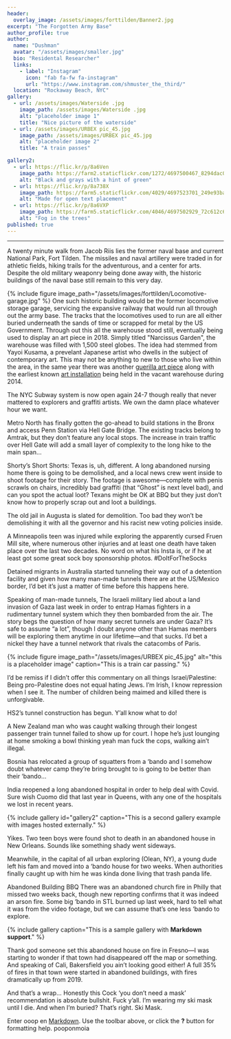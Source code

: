 ```yaml
---
header:
  overlay_image: /assets/images/forttilden/Banner2.jpg
excerpt: "The Forgotten Army Base"
author_profile: true
author:
  name: "Dushman"
  avatar: "/assets/images/smaller.jpg"
  bio: "Residental Researcher"
  links:
    - label: "Instagram"
      icon: "fab fa-fw fa-instagram"
      url: "https://www.instagram.com/shmuster_the_third/"
  location: "Rockaway Beach, NYC"
gallery:
  - url: /assets/images/Waterside .jpg
    image_path: /assets/images/Waterside .jpg
    alt: "placeholder image 1"
    title: "Nice picture of the waterside" 
  - url: /assets/images/URBEX pic_45.jpg
    image_path: /assets/images/URBEX pic_45.jpg
    alt: "placeholder image 2"
    title: "A train passes" 

gallery2:
  - url: https://flic.kr/p/8a6Ven
    image_path: https://farm2.staticflickr.com/1272/4697500467_8294dac099_q.jpg
    alt: "Black and grays with a hint of green"
  - url: https://flic.kr/p/8a738X
    image_path: https://farm5.staticflickr.com/4029/4697523701_249e93ba23_q.jpg
    alt: "Made for open text placement"
  - url: https://flic.kr/p/8a6VXP
    image_path: https://farm5.staticflickr.com/4046/4697502929_72c612c636_q.jpg
    alt: "Fog in the trees"
published: true
---
```




















---
  A twenty minute walk from Jacob Riis lies the former naval base and current National Park, Fort Tilden. The missiles and naval artillery were traded in for athletic
fields, hiking trails for the adventurous, and a center for arts. Despite the old military weaponry being done away with, the historic buildings of the naval base still remain to this very day. 
  
{% include figure image_path="/assets/images/forttilden/Locomotive-garage.jpg" %}
One such historic building would be the former locomotive storage garage, servicing the expansive railway that would run all through out the army base. The tracks that the locomotives used to run are all either buried underneath the sands of time or scrapped for metal by the US Government. Through out this all the warehouse stood still, eventually being used to display an art piece in 2018. Simply titled "Narcissus Garden", the warehouse was filled with 1,500 steel globes. The idea had stemmed from Yayoi Kusama, a prevelant Japanese artist who dwells in the subject of contemporary art. This may not be anything to new to those who live within the area, in the same year there was another [guerilla art piece](https://untappedcities.com/2018/10/11/1500-gold-balls-turn-up-in-guerrilla-art-installation-at-abandoned-fort-tilden-in-queens/) along with the earliest known [art installation](https://ny.curbed.com/2014/7/31/10066414/fort-tilden-beach-reopens-to-a-changing-neighborhood) being held in the vacant warehouse during 2014. 

The NYC Subway system is now open again 24-7 though really that never mattered to explorers and graffiti artists. We own the damn place whatever hour we want.

Metro North has finally gotten the go-ahead to build stations in the Bronx and access Penn Station via Hell Gate Bridge. The existing tracks belong to Amtrak, but they don’t feature any local stops. The increase in train traffic over Hell Gate will add a small layer of complexity to the long hike to the main span…

Shorty’s Short Shorts:
Texas is, uh, different. A long abandoned nursing home there is going to be demolished, and a local news crew went inside to shoot footage for their story. The footage is awesome—complete with penis scrawls on chairs, incredibly bad graffiti (that “Ghost” is next level bad), and can you spot the actual loot? Texans might be OK at BBQ but they just don’t know how to properly scrap out and loot a buildings.

The old jail in Augusta is slated for demolition. Too bad they won’t be demolishing it with all the governor and his racist new voting policies inside.

A Minneapolis teen was injured while exploring the apparently cursed Fruen Mill site, where numerous other injuries and at least one death have taken place over the last two decades. No word on what his Insta is, or if he at least got some great sock boy sponsorship photos. #DoItForTheSocks

Detained migrants in Australia started tunneling their way out of a detention facility and given how many man-made tunnels there are at the US/Mexico border, I’d bet it’s just a matter of time before this happens here.

Speaking of man-made tunnels, The Israeli military lied about a land invasion of Gaza last week in order to entrap Hamas fighters in a rudimentary tunnel system which they then bombarded from the air. The story begs the question of how many secret tunnels are under Gaza? It’s safe to assume “a lot”, though I doubt anyone other than Hamas members will be exploring them anytime in our lifetime—and that sucks. I’d bet a nickel they have a tunnel network that rivals the catacombs of Paris.


{% include figure image_path="/assets/images/URBEX pic_45.jpg" alt="this is a placeholder image" caption="This is a train car passing." %}

I’d be remiss if I didn’t offer this commentary on all things Israel/Palestine: Being pro-Palestine does not equal hating Jews. I’m Irish, I know repression when I see it. The number of children being maimed and killed there is unforgivable.

HS2’s tunnel construction has begun. Y’all know what to do!

A New Zealand man who was caught walking through their longest passenger train tunnel failed to show up for court. I hope he’s just lounging at home smoking a bowl thinking yeah man fuck the cops, walking ain’t illegal.
 

Bosnia has relocated a group of squatters from a ‘bando and I somehow doubt whatever camp they’re bring brought to is going to be better than their ‘bando…

India reopened a long abandoned hospital in order to help deal with Covid. Sure wish Cuomo did that last year in Queens, with any one of the hospitals we lost in recent years.

{% include gallery id="gallery2" caption="This is a second gallery example with images hosted externally." %}

Yikes. Two teen boys were found shot to death in an abandoned house in New Orleans. Sounds like something shady went sideways.

Meanwhile, in the capital of all urban exploring (Olean, NY), a young dude left his fam and moved into a ‘bando house for two weeks. When authorities finally caught up with him he was kinda done living that trash panda life.

Abandoned Building BBQ
There was an abandoned church fire in Philly that missed two weeks back, though new reporting confirms that it was indeed an arson fire.
Some big ‘bando in STL burned up last week, hard to tell what it was from the video footage, but we can assume that’s one less ‘bando to explore.

{% include gallery caption="This is a sample gallery with **Markdown support**." %}


Thank god someone set this abandoned house on fire in Fresno—I was starting to wonder if that town had disappeared off the map or something. And speaking of Cali, Bakersfield you ain’t looking good either! A full 35% of fires in that town were started in abandoned buildings, with fires dramatically up from 2019.

And that’s a wrap…
Honestly this Cock ‘you don’t need a mask’ recommendation is absolute bullshit. Fuck y’all. I’m wearing my ski mask until I die. And when I’m buried? That’s right. Ski Mask. 

Enter ooop en [Markdown](http://daringfireball.net/projects/markdown/). Use the toolbar above, or click the **?** button for formatting help.
pooponmoia

